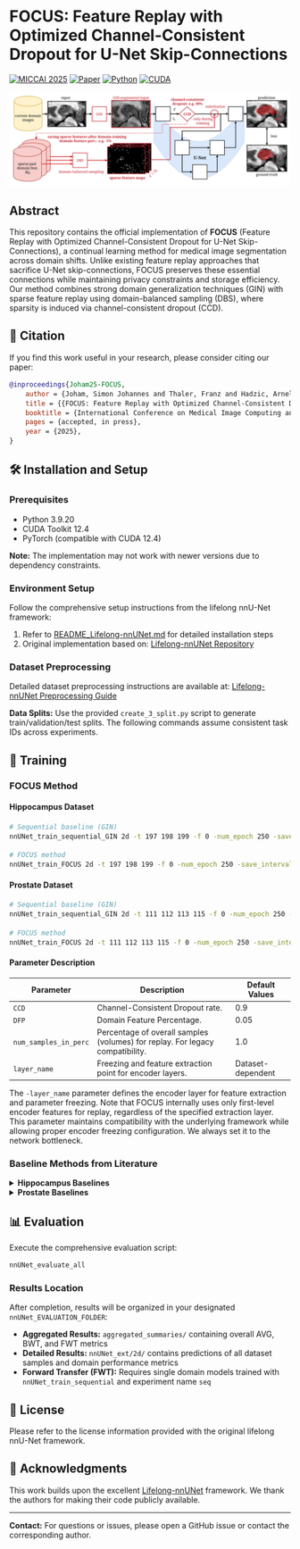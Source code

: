 # FOCUS: Feature Replay with Optimized Channel-Consistent Dropout for U-Net Skip-Connections

[![MICCAI 2025](https://img.shields.io/badge/MICCAI-2025-blue.svg)](https://conferences.miccai.org/2025/en/)
[![Paper](https://img.shields.io/badge/Paper-Accepted-green.svg)]()
[![Python](https://img.shields.io/badge/Python-3.9-blue.svg)](https://www.python.org/downloads/release/python-390/)
[![CUDA](https://img.shields.io/badge/CUDA-12.4-green.svg)](https://developer.nvidia.com/cuda-toolkit)

![FOCUS Overview](figures/FOCUS_overview_poster.png)

## Abstract

This repository contains the official implementation of **FOCUS** (Feature Replay with Optimized Channel-Consistent Dropout for U-Net Skip-Connections), a continual learning method for medical image segmentation across domain shifts. Unlike existing feature replay approaches that sacrifice U-Net skip-connections, FOCUS preserves these essential connections while maintaining privacy constraints and storage efficiency. Our method combines strong domain generalization techniques (GIN) with sparse feature replay using domain-balanced sampling (DBS), where sparsity is induced via channel-consistent dropout (CCD). 

## 📝 Citation

If you find this work useful in your research, please consider citing our paper:

```bibtex
@inproceedings{Joham25-FOCUS,
    author = {Joham, Simon Johannes and Thaler, Franz and Hadzic, Arnela and Urschler, Martin},
    title = {{FOCUS: Feature Replay with Optimized Channel-Consistent Dropout for U-Net Skip-Connections}},
    booktitle = {International Conference on Medical Image Computing and Computer Assisted Intervention (MICCAI) 2025, Daejeon, South Korea},
    pages = {accepted, in press},
    year = {2025},
}
```

## 🛠️ Installation and Setup

### Prerequisites

- Python 3.9.20
- CUDA Toolkit 12.4
- PyTorch (compatible with CUDA 12.4)

**Note:** The implementation may not work with newer versions due to dependency constraints.

### Environment Setup

Follow the comprehensive setup instructions from the lifelong nnU-Net framework:

1. Refer to [README_Lifelong-nnUNet.md](README_Lifelong-nnUNet.md) for detailed installation steps
2. Original implementation based on: [Lifelong-nnUNet Repository](https://github.com/MECLabTUDA/Lifelong-nnUNet/tree/cl_vae)

### Dataset Preprocessing

Detailed dataset preprocessing instructions are available at:
[Lifelong-nnUNet Preprocessing Guide](https://github.com/MECLabTUDA/Lifelong-nnUNet/tree/cl_vae)

**Data Splits:** Use the provided `create_3_split.py` script to generate train/validation/test splits. The following commands assume consistent task IDs across experiments.

## 🚀 Training

### FOCUS Method
#### Hippocampus Dataset

```bash
# Sequential baseline (GIN)
nnUNet_train_sequential_GIN 2d -t 197 198 199 -f 0 -num_epoch 250 -save_interval 25 -s seg_outputs --store_csv -d 0 --exp_name seq_GIN

# FOCUS method
nnUNet_train_FOCUS 2d -t 197 198 199 -f 0 -num_epoch 250 -save_interval 25 -s seg_outputs --store_csv -layer_name conv_blocks_context.3 -num_samples_in_perc 1.0 -d 0 -seed 1 -CCD 0.9 -DFP 0.05 --exp_name focus
```

#### Prostate Dataset

```bash
# Sequential baseline (GIN)
nnUNet_train_sequential_GIN 2d -t 111 112 113 115 -f 0 -num_epoch 250 -save_interval 25 -s seg_outputs --store_csv -d 0 --exp_name seq_GIN

# FOCUS method
nnUNet_train_FOCUS 2d -t 111 112 113 115 -f 0 -num_epoch 250 -save_interval 25 -s seg_outputs --store_csv -layer_name conv_blocks_context.6 -num_samples_in_perc 1.0 -d 0 -seed 1 -CCD 0.9 -DFP 0.05 --exp_name focus
```

#### Parameter Description

| Parameter | Description                                                                   | Default Values |
|-----------|-------------------------------------------------------------------------------|----------------|
| `CCD` | Channel-Consistent Dropout rate.                                              | 0.9 |
| `DFP` | Domain Feature Percentage.                                                    | 0.05 |
| `num_samples_in_perc` | Percentage of overall samples (volumes) for replay. For legacy compatibility. | 1.0 |
| `layer_name` | Freezing and feature extraction point for encoder layers.                     | Dataset-dependent |

The `-layer_name` parameter defines the encoder layer for feature extraction and parameter freezing. Note that FOCUS internally uses only first-level encoder features for replay, regardless of the specified extraction layer. This parameter maintains compatibility with the underlying framework while allowing proper encoder freezing configuration. We always set it to the network bottleneck.

### Baseline Methods from Literature

<details>
<summary><strong>Hippocampus Baselines</strong></summary>

```bash
# Single domain models
nnUNet_train_sequential 2d -t 197 -f 0 -num_epoch 250 -save_interval 25 -s seg_outputs --store_csv -d 0 --exp_name seq
nnUNet_train_sequential 2d -t 198 -f 0 -num_epoch 250 -save_interval 25 -s seg_outputs --store_csv -d 0 --exp_name seq
nnUNet_train_sequential 2d -t 199 -f 0 -num_epoch 250 -save_interval 25 -s seg_outputs --store_csv -d 0 --exp_name seq

# Continual learning baselines
nnUNet_train_sequential 2d -t 197 198 199 -f 0 -num_epoch 250 -save_interval 25 -s seg_outputs --store_csv -d 0 --exp_name seq
nnUNet_train_ewc 2d -t 197 198 199 -f 0 -num_epoch 250 -save_interval 25 -s seg_outputs --store_csv -d 0 --exp_name ewc
nnUNet_train_mib 2d -t 197 198 199 -f 0 -num_epoch 250 -save_interval 25 -s seg_outputs --store_csv -d 0 --exp_name mib
nnUNet_train_TED 2d -t 197 198 199 -f 0 -num_epoch 250 -save_interval 25 -s seg_outputs --store_csv -d 0 -ted_lambda 1e-3 --exp_name ted_1e-3
nnUNet_train_vae_rehearsal_no_skips_condition_on_both 2d -t 197 198 199 -f 0 -num_epoch 250 -save_interval 25 -s seg_outputs --store_csv -d 0 1 -layer_name conv_blocks_context.3 -num_samples_in_perc 1.0 --exp_name ccVAE
```

</details>

<details>
<summary><strong>Prostate Baselines</strong></summary>

```bash
# Single domain models
nnUNet_train_sequential 2d -t 111 -f 0 -num_epoch 250 -save_interval 25 -s seg_outputs --store_csv -d 0 --exp_name seq
nnUNet_train_sequential 2d -t 112 -f 0 -num_epoch 250 -save_interval 25 -s seg_outputs --store_csv -d 0 --exp_name seq
nnUNet_train_sequential 2d -t 113 -f 0 -num_epoch 250 -save_interval 25 -s seg_outputs --store_csv -d 0 --exp_name seq
nnUNet_train_sequential 2d -t 115 -f 0 -num_epoch 250 -save_interval 25 -s seg_outputs --store_csv -d 0 --exp_name seq

# Continual learning baselines
nnUNet_train_sequential 2d -t 111 112 113 115 -f 0 -num_epoch 250 -save_interval 25 -s seg_outputs --store_csv -d 0 --exp_name seq
nnUNet_train_ewc 2d -t 111 112 113 115 -f 0 -num_epoch 250 -save_interval 25 -s seg_outputs --store_csv -d 0 --exp_name ewc
nnUNet_train_mib 2d -t 111 112 113 115 -f 0 -num_epoch 250 -save_interval 25 -s seg_outputs --store_csv -d 0 --exp_name mib
nnUNet_train_TED 2d -t 111 112 113 115 -f 0 -num_epoch 250 -save_interval 25 -s seg_outputs --store_csv -d 0 -ted_lambda 1e-1 --exp_name ted_1e-1
nnUNet_train_vae_rehearsal_no_skips_condition_on_both 2d -t 111 112 113 115 -f 0 -num_epoch 250 -save_interval 25 -s seg_outputs --store_csv -d 0 1 -layer_name conv_blocks_context.6 -num_samples_in_perc 1.0 --exp_name ccVAE
```

</details>

## 📊 Evaluation

Execute the comprehensive evaluation script:

```bash
nnUNet_evaluate_all
```

### Results Location

After completion, results will be organized in your designated `nnUNet_EVALUATION_FOLDER`:

- **Aggregated Results:** `aggregated_summaries/` containing overall AVG, BWT, and FWT metrics
- **Detailed Results:** `nnUNet_ext/2d/` contains predictions of all dataset samples and domain performance metrics
- **Forward Transfer (FWT):** Requires single domain models trained with `nnUNet_train_sequential` and experiment name `seq`

## 📜 License

Please refer to the license information provided with the original lifelong nnU-Net framework.

## 🙏 Acknowledgments

This work builds upon the excellent [Lifelong-nnUNet](https://github.com/MECLabTUDA/Lifelong-nnUNet) framework. We thank the authors for making their code publicly available.

---

**Contact:** For questions or issues, please open a GitHub issue or contact the corresponding author.